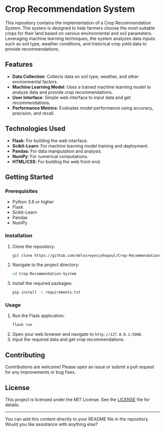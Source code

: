 # Crop Recommendation System

This repository contains the implementation of a Crop Recommendation System. The system is designed to help farmers choose the most suitable crops for their land based on various environmental and soil parameters. Leveraging machine learning techniques, the system analyzes data inputs such as soil type, weather conditions, and historical crop yield data to provide recommendations.

## Features

- **Data Collection**: Collects data on soil type, weather, and other environmental factors.
- **Machine Learning Model**: Uses a trained machine learning model to analyze data and provide crop recommendations.
- **User Interface**: Simple web interface to input data and get recommendations.
- **Performance Metrics**: Evaluates model performance using accuracy, precision, and recall.

## Technologies Used

- **Flask**: For building the web interface.
- **Scikit-Learn**: For machine learning model training and deployment.
- **Pandas**: For data manipulation and analysis.
- **NumPy**: For numerical computations.
- **HTML/CSS**: For building the web front-end.

## Getting Started

### Prerequisites

- Python 3.8 or higher
- Flask
- Scikit-Learn
- Pandas
- NumPy

### Installation

1. Clone the repository:
   ```bash
   git clone https://github.com/delosreyesjohnpaul/Crop-Recommendation-System.git
   ```
2. Navigate to the project directory:
   ```bash
   cd Crop-Recommendation-System
   ```
3. Install the required packages:
   ```bash
   pip install -r requirements.txt
   ```

### Usage

1. Run the Flask application:
   ```bash
   flask run
   ```
2. Open your web browser and navigate to `http://127.0.0.1:5000`.
3. Input the required data and get crop recommendations.

## Contributing

Contributions are welcome! Please open an issue or submit a pull request for any improvements or bug fixes.

## License

This project is licensed under the MIT License. See the [LICENSE](LICENSE) file for details.

---

You can add this content directly to your README file in the repository. Would you like assistance with anything else?
